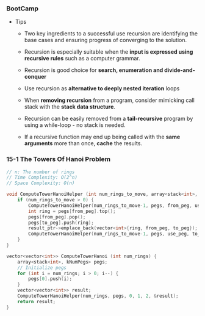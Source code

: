 ### BootCamp

* Tips

  * Two key ingredients to a successful use recursion are identifying the base cases and ensuring progress of converging to the solution.
  * Recursion is especially suitable when the **input is expressed using recursive rules** such as a computer grammar.

  * Recursion is good choice for **search, enumeration and divide-and-conquer**

  * Use recursion as **alternative to deeply nested iteration** loops

  * When **removing recursion** from a program, consider mimicking call stack with the **stack data structure**.

  * Recursion can be easily removed from a **tail-recursive** program by using a while-loop - no stack is needed.

  * If a recursive function may end up being called with the **same arguments** more than once, **cache** the results.

### 15-1 The Towers Of Hanoi Problem

```cpp
// n: The number of rings
// Time Complexity: O(2^n)
// Space Complexity: O(n)

void ComputeTowerHanoiHelper (int num_rings_to_move, array<stack<int>, kNumPegs> &pegs, int from_peg, int to_peg, int use_peg, vector<vector<int>> *result_ptr){
    if (num_rings_to_move > 0) {
        ComputeTowerHanoiHelper(num_rings_to_move-1, pegs, from_peg, use_peg, to_peg, result_ptr);
        int ring = pegs[from_peg].top();
        pegs[from_peg].pop();
        pegs[to_peg].push(ring);
        result_ptr->emplace_back(vector<int>{ring, from_peg, to_peg});
        ComputeTowerHanoiHelper(num_rings_to_move-1, pegs, use_peg, to_peg, from_peg, result_ptr);
    }
}

vector<vector<int>> ComputeTowerHanoi (int num_rings) {
    array<stack<int>, kNumPegs> pegs;
    // Initialize pegs
    for (int i = num_rings; i > 0; i--) {
        pegs[0].push(i);
    }
    vector<vector<int>> result;
    ComputeTowerHanoiHelper(num_rings, pegs, 0, 1, 2, &result);
    return result;
}
```



